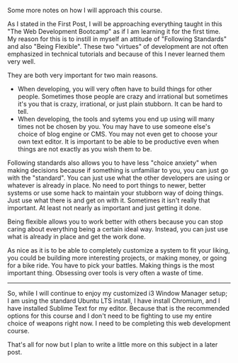 Some more notes on how I will approach this course.

As I stated in the First Post, I will be approaching everything taught in this "The Web Development Bootcamp" as if
I am learning it for the first time. My reason for this is to instill in myself an attitude of "Following Standards" and
also "Being Flexible". These two "virtues" of development are not often emphasized in technical tutorials and because
of this I never learned them very well.

They are both very important for two main reasons.

* When developing, you will very often have to build things for other people. Sometimes those people are crazy and irrational
but sometimes it's you that is crazy, irrational, or just plain stubborn. It can be hard to tell.
* When developing, the tools and sytems you end up using will many times not be chosen by you. You may have to use someone else's choice of blog engine or CMS. You may not even get to choose your own text editor. It is important to be able to be productive even when things are not exactly as you wish them to be.

Following standards also allows you to have less "choice anxiety" when making decisions because if something is unfamiliar to you, you can just go with the "standard". You can just use what the other developers are using or whatever is already in place. No need to port things to newer, better systems or use some hack to maintain your stubborn way of doing things. Just use what there is and get on with it. Sometimes it isn't really that important. At least not nearly as important and just getting it done.

Being flexible allows you to work better with others because you can stop caring about everything being a certain ideal way. 
Instead, you can just use what is already in place and get the work done.

As nice as it is to be able to completely customize a system to fit your liking, you could be building more interesting projects, or making money, or going for a bike ride. You have to pick your battles. Making things is the most important thing. Obsessing over tools is very often a waste of time.

***

So, while I will continue to enjoy my customized i3 Window Manager setup; I am using the standard Ubuntu LTS install, I have
install Chromium, and I have installed Sublime Text for my editor. Because that is the recommended options for this course and 
I don't need to be fighting to use my entire choice of weapons right now. I need to be completing this web development course.

That's all for now but I plan to write a little more on this subject in a later post.

